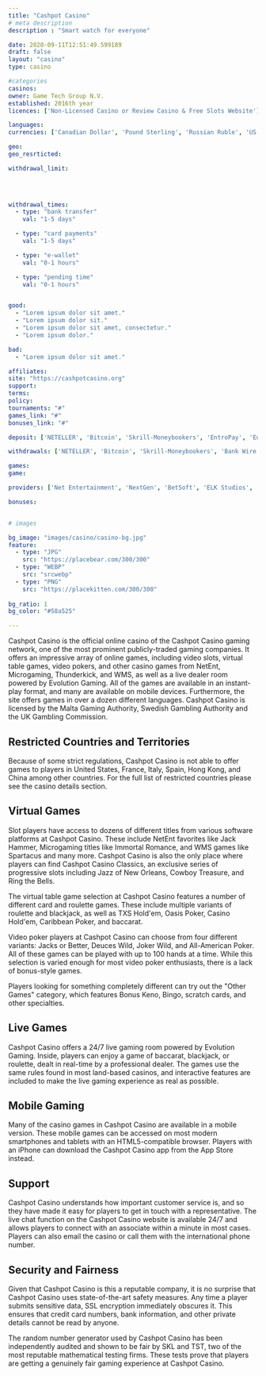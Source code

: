 ```yaml
---
title: "Cashpot Casino"
# meta description
description : "Smart watch for everyone"

date: 2020-09-11T12:51:49.599189
draft: false
layout: "casino" 
type: casino

#categories
casinos: 
owner: Game Tech Group N.V.
established: 2016th year
licences: ['Non-Licensed Casino or Review Casino & Free Slots Website']

languages: 
currencies: ['Canadian Dollar', 'Pound Sterling', 'Russian Ruble', 'US Dollar', 'BTC', 'Norwegian Krone', 'Australian Dollar', 'Euro', 'Rand']

geo: 
geo_resrticted: 

withdrawal_limit:

  
  

withdrawal_times:
  - type: "bank transfer"
    val: "1-5 days"

  - type: "card payments"
    val: "1-5 days"

  - type: "e-wallet"
    val: "0-1 hours"

  - type: "pending time"
    val: "0-1 hours"


good:
  - "Lorem ipsum dolor sit amet."
  - "Lorem ipsum dolor sit."
  - "Lorem ipsum dolor sit amet, consectetur."
  - "Lorem ipsum dolor."

bad:
  - "Lorem ipsum dolor sit amet."

affiliates: 
site: "https://cashpotcasino.org"
support: 
terms:
policy:
tournaments: "#"
games_link: "#"
bonuses_link: "#"

deposit: ['NETELLER', 'Bitcoin', 'Skrill-Moneybookers', 'EntroPay', 'Euteller', 'Maestro', 'WebMoney', 'Postepay', 'CASHlib', 'SOFORT Banking', 'Trustly', 'ecoPayz', 'Giropay', 'EPS', 'paysafecard', 'Visa Electron', 'Visa', 'AstroPay Card', 'MasterCard', 'Zimpler', 'MuchBetter', 'iDeal', 'Visa QIWI', 'Neosurf']

withdrawals: ['NETELLER', 'Bitcoin', 'Skrill-Moneybookers', 'Bank Wire Transfer', 'ecoPayz', 'Visa', 'Direct Bank Transfer']

games: 
game:

providers: ['Net Entertainment', 'NextGen', 'BetSoft', 'ELK Studios', 'lightningboxgames', 'Thunderkick', '1x2gaming', 'Booming Games', 'GameArt', 'Leander Games', 'Amaya', 'Extreme Live Gaming', 'Nektan', 'Ainsworth']

bonuses:


# images

bg_image: "images/casino/casino-bg.jpg"  
feature:
  - type: "JPG" 
    src: "https://placebear.com/300/300"
  - type: "WEBP"
    src: "srcwebp"
  - type: "PNG"
    src: "https://placekitten.com/300/300"  
 
bg_ratio: 1 
bg_color: "#58a525"  

---
```


Cashpot Casino is the official online casino of the Cashpot Casino gaming network, one of the most prominent publicly-traded gaming companies. It offers an impressive array of online games, including video slots, virtual table games, video pokers, and other casino games from NetEnt, Microgaming, Thunderkick, and WMS, as well as a live dealer room powered by Evolution Gaming. All of the games are available in an instant-play format, and many are available on mobile devices. Furthermore, the site offers games in over a dozen different languages. Cashpot Casino is licensed by the Malta Gaming Authority, Swedish Gambling Authority and the UK Gambling Commission.

## Restricted Countries and Territories
Because of some strict regulations, Cashpot Casino is not able to offer games to players in United States, France, Italy, Spain, Hong Kong, and China among other countries. For the full list of restricted countries please see the casino details section.

## Virtual Games
Slot players have access to dozens of different titles from various software platforms at Cashpot Casino. These include NetEnt favorites like Jack Hammer, Microgaming titles like Immortal Romance, and WMS games like Spartacus and many more. Cashpot Casino is also the only place where players can find Cashpot Casino Classics, an exclusive series of progressive slots including Jazz of New Orleans, Cowboy Treasure, and Ring the Bells.

The virtual table game selection at Cashpot Casino features a number of different card and roulette games. These include multiple variants of roulette and blackjack, as well as TXS Hold'em, Oasis Poker, Casino Hold'em, Caribbean Poker, and baccarat.

Video poker players at Cashpot Casino can choose from four different variants: Jacks or Better, Deuces Wild, Joker Wild, and All-American Poker. All of these games can be played with up to 100 hands at a time. While this selection is varied enough for most video poker enthusiasts, there is a lack of bonus-style games.

Players looking for something completely different can try out the "Other Games" category, which features Bonus Keno, Bingo, scratch cards, and other specialties.

## Live Games
Cashpot Casino offers a 24/7 live gaming room powered by Evolution Gaming. Inside, players can enjoy a game of baccarat, blackjack, or roulette, dealt in real-time by a professional dealer. The games use the same rules found in most land-based casinos, and interactive features are included to make the live gaming experience as real as possible.

## Mobile Gaming
Many of the casino games in Cashpot Casino are available in a mobile version. These mobile games can be accessed on most modern smartphones and tablets with an HTML5-compatible browser. Players with an iPhone can download the Cashpot Casino app from the App Store instead.

## Support
Cashpot Casino understands how important customer service is, and so they have made it easy for players to get in touch with a representative. The live chat function on the Cashpot Casino website is available 24/7 and allows players to connect with an associate within a minute in most cases. Players can also email the casino or call them with the international phone number.

## Security and Fairness
Given that Cashpot Casino is this a reputable company, it is no surprise that Cashpot Casino uses state-of-the-art safety measures. Any time a player submits sensitive data, SSL encryption immediately obscures it. This ensures that credit card numbers, bank information, and other private details cannot be read by anyone.

The random number generator used by Cashpot Casino has been independently audited and shown to be fair by SKL and TST, two of the most reputable mathematical testing firms. These tests prove that players are getting a genuinely fair gaming experience at Cashpot Casino.